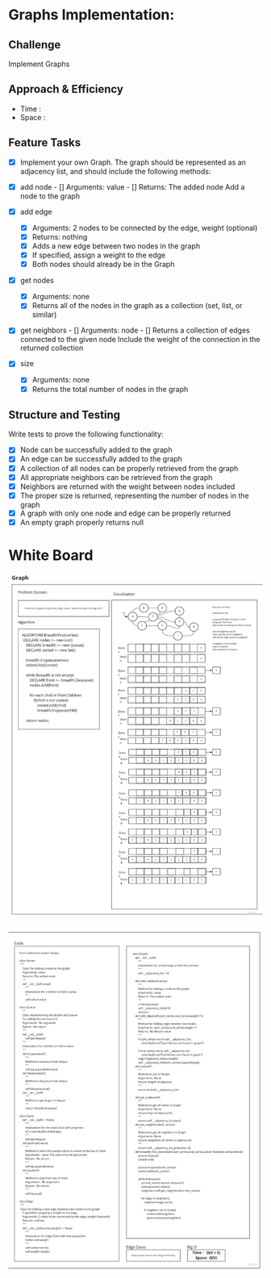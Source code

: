 # Graphs Implementation:

## Challenge

Implement Graphs

## Approach & Efficiency

-   Time :
-   Space :

## Feature Tasks

-   [x] Implement your own Graph. The graph should be represented as an adjacency list, and should include the following methods:

-   [x] add node - [] Arguments: value - [] Returns: The added node
    Add a node to the graph
-   [x] add edge
    -   [x] Arguments: 2 nodes to be connected by the edge, weight (optional)
    -   [x] Returns: nothing
    -   [x] Adds a new edge between two nodes in the graph
    -   [x] If specified, assign a weight to the edge
    -   [x] Both nodes should already be in the Graph
-   [x] get nodes
    -   [x] Arguments: none
    -   [x] Returns all of the nodes in the graph as a collection (set, list, or similar)
-   [x] get neighbors - [] Arguments: node - [] Returns a collection of edges connected to the given node
    Include the weight of the connection in the returned collection
-   [x] size
    -   [x] Arguments: none
    -   [x] Returns the total number of nodes in the graph

## Structure and Testing

Write tests to prove the following functionality:

-   [x] Node can be successfully added to the graph
-   [x] An edge can be successfully added to the graph
-   [x] A collection of all nodes can be properly retrieved from the graph
-   [x] All appropriate neighbors can be retrieved from the graph
-   [x] Neighbors are returned with the weight between nodes included
-   [x] The proper size is returned, representing the number of nodes in the graph
-   [x] A graph with only one node and edge can be properly returned
-   [x] An empty graph properly returns null

# White Board

![Graphs](graph_1.jpg)
![Graphs](graph_2.jpg)
